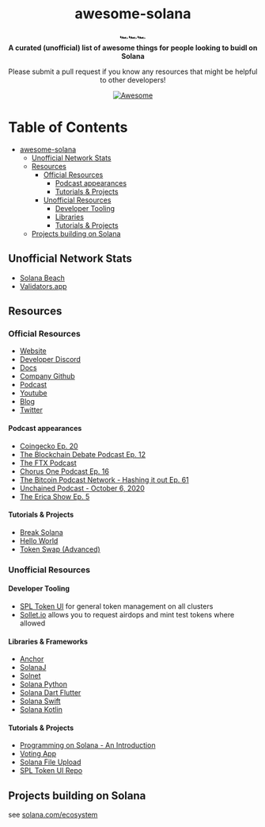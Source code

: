<h1 align="center">awesome-solana</h1>

<div align="center">
  🏎️🏎️🏎️
</div>

<div align="center">
  <strong>A curated (unofficial) list of awesome things for people looking to buidl on Solana</strong>
  
  Please submit a pull request if you know any resources that might be helpful to other developers!
</div>

<div align="center">
  
  [![Awesome](https://awesome.re/badge.svg)](https://awesome.re)
</div> 

Table of Contents
=================

   * [awesome-solana](#awesome-solana)
      * [Unofficial Network Stats](#unofficial-network-stats)
      * [Resources](#resources)
         * [Official Resources](#official-resources)
            * [Podcast appearances](#podcast-appearances)
            * [Tutorials &amp; Projects](#tutorials--projects)
         * [Unofficial Resources](#unofficial-resources)
            * [Developer Tooling](#developer-tooling)
            * [Libraries](#libraries)
            * [Tutorials &amp; Projects](#tutorials--projects-1)
      * [Projects building on Solana](#projects-building-on-solana)

## Unofficial Network Stats
- [Solana Beach](https://solanabeach.io/)
- [Validators.app](https://www.validators.app/)

## Resources

### Official Resources
- [Website](https://solana.com)
- [Developer Discord](https://discord.com/invite/pquxPsq)
- [Docs](https://docs.solana.com)
- [Company Github](https://github.com/solana-labs)
- [Podcast](https://podcast.solana.com/)
- [Youtube](https://www.youtube.com/c/Solanalabs)
- [Blog](https://medium.com/solana-labs)
- [Twitter](https://twitter.com/solana)

#### Podcast appearances
- [Coingecko Ep. 20](https://podcast.coingecko.com/719703/5526409-building-the-fastest-lowest-latency-blockchain-with-anatoly-yakovenko-founder-and-ceo-at-solana-ep-20?utm_source=twitter&utm_campaign=Podcast%2B&utm_medium=social&utm_term=20&0=)
- [The Blockchain Debate Podcast Ep. 12](https://www.buzzsprout.com/767033/4648859-motion-scalability-is-impossible-without-sharding-and-layer-2-solutions-georgios-konstantopoulos-vs-anatoly-yakovenko-cohost-tarun-chitra)
- [The FTX Podcast](https://youtu.be/y5RYRVeN-C4)
- [Chorus One Podcast Ep. 16](https://www.stitcher.com/podcast/chorus-one-podcast/e/64417309?autoplay=false)
- [The Bitcoin Podcast Network - Hashing it out Ep. 61](https://www.stitcher.com/podcast/the-bitcoin-podcast/e/64176232)
- [Unchained Podcast - October 6, 2020](https://unchainedpodcast.com/can-solana-seize-marketshare-from-ethereum-with-serum/)
- [The Erica Show Ep. 5](https://youtu.be/wYCZBG9JXVk)

#### Tutorials & Projects
- [Break Solana](https://github.com/solana-labs/break)
- [Hello World](https://github.com/solana-labs/example-helloworld)
- [Token Swap (Advanced)](https://github.com/solana-labs/solana-program-library/tree/master/token-swap)

### Unofficial Resources

#### Developer Tooling
- [SPL Token UI](https://spl-token-ui.com) for general token management on all clusters
- [Sollet.io](https://sollet.io) allows you to request airdops and mint test tokens where allowed

#### Libraries & Frameworks
- [Anchor](https://github.com/project-serum/anchor)
- [SolanaJ](https://github.com/p2p-org/solanaj)
- [Solnet](https://github.com/bmresearch/Solnet)
- [Solana Python](https://pypi.org/project/solana/)
- [Solana Dart Flutter](https://github.com/cryptoplease/dart-solana-lib)
- [Solana Swift](https://github.com/ajamaica/Solana.Swift/pulls)
- [Solana Kotlin](https://github.com/ajamaica/Solana.kt/pulls)

#### Tutorials & Projects
- [Programming on Solana - An Introduction](https://paulx.dev/blog/2021/01/14/programming-on-solana-an-introduction/)
- [Voting App](https://medium.com/@smith_10562/a-simple-solana-dapp-tutorial-6dedbdf65444)
- [Solana File Upload](https://github.com/mcf-rocks/solana-upload)
- [SPL Token UI Repo](https://github.com/paul-schaaf/spl-token-ui)

## Projects building on Solana
see [solana.com/ecosystem](https://www.solana.com/ecosystem)
